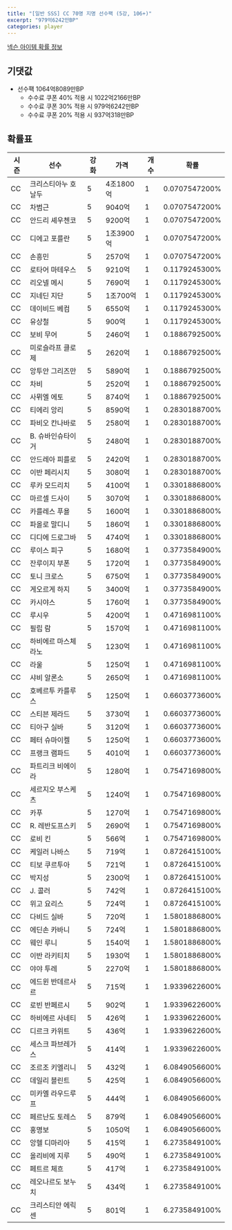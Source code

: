 ```yaml
---
title: "[일반 SSS] CC 70명 지명 선수팩 (5강, 106+)"
excerpt: "979억6242만BP"
categories: player
---
```

[넥슨 아이템 확률 정보](http://iteminfo.nexon.com/probability/fco?sn=7398)

## 기댓값
- 선수팩 1064억8089만BP
  - 수수료 쿠폰 40% 적용 시 1022억2166만BP
  - 수수료 쿠폰 30% 적용 시 979억6242만BP
  - 수수료 쿠폰 20% 적용 시 937억318만BP


## 확률표

|시즌|선수|강화|가격|개수|확률|
|---|---|---|---|---|---|
|CC|크리스티아누 호날두|5|4조1800억|1|0.0707547200%|
|CC|차범근|5|9040억|1|0.0707547200%|
|CC|안드리 셰우첸코|5|9200억|1|0.0707547200%|
|CC|디에고 포를란|5|1조3900억|1|0.0707547200%|
|CC|손흥민|5|2570억|1|0.0707547200%|
|CC|로타어 마테우스|5|9210억|1|0.1179245300%|
|CC|리오넬 메시|5|7690억|1|0.1179245300%|
|CC|지네딘 지단|5|1조700억|1|0.1179245300%|
|CC|데이비드 베컴|5|6550억|1|0.1179245300%|
|CC|유상철|5|900억|1|0.1179245300%|
|CC|보비 무어|5|2460억|1|0.1886792500%|
|CC|미로슬라프 클로제|5|2620억|1|0.1886792500%|
|CC|앙투안 그리즈만|5|5890억|1|0.1886792500%|
|CC|차비|5|2520억|1|0.1886792500%|
|CC|사뮈엘 에토|5|8740억|1|0.1886792500%|
|CC|티에리 앙리|5|8590억|1|0.2830188700%|
|CC|파비오 칸나바로|5|2580억|1|0.2830188700%|
|CC|B. 슈바인슈타이거|5|2480억|1|0.2830188700%|
|CC|안드레아 피를로|5|2420억|1|0.2830188700%|
|CC|이반 페리시치|5|3080억|1|0.2830188700%|
|CC|루카 모드리치|5|4100억|1|0.3301886800%|
|CC|마르셀 드사이|5|3070억|1|0.3301886800%|
|CC|카를레스 푸욜|5|1600억|1|0.3301886800%|
|CC|파올로 말디니|5|1860억|1|0.3301886800%|
|CC|디디에 드로그바|5|4740억|1|0.3301886800%|
|CC|루이스 피구|5|1680억|1|0.3773584900%|
|CC|잔루이지 부폰|5|1720억|1|0.3773584900%|
|CC|토니 크로스|5|6750억|1|0.3773584900%|
|CC|게오르게 하지|5|3400억|1|0.3773584900%|
|CC|카시야스|5|1760억|1|0.3773584900%|
|CC|루시우|5|4200억|1|0.4716981100%|
|CC|필립 람|5|1570억|1|0.4716981100%|
|CC|하비에르 마스체라노|5|1230억|1|0.4716981100%|
|CC|라울|5|1250억|1|0.4716981100%|
|CC|샤비 알론소|5|2650억|1|0.4716981100%|
|CC|호베르투 카를루스|5|1250억|1|0.6603773600%|
|CC|스티븐 제라드|5|3730억|1|0.6603773600%|
|CC|티아구 실바|5|3120억|1|0.6603773600%|
|CC|페터 슈마이켈|5|1250억|1|0.6603773600%|
|CC|프랭크 램파드|5|4010억|1|0.6603773600%|
|CC|파트리크 비에이라|5|1280억|1|0.7547169800%|
|CC|세르지오 부스케츠|5|1240억|1|0.7547169800%|
|CC|카푸|5|1270억|1|0.7547169800%|
|CC|R. 레반도프스키|5|2690억|1|0.7547169800%|
|CC|로비 킨|5|566억|1|0.7547169800%|
|CC|케일러 나바스|5|719억|1|0.8726415100%|
|CC|티보 쿠르투아|5|721억|1|0.8726415100%|
|CC|박지성|5|2300억|1|0.8726415100%|
|CC|J. 콜러|5|742억|1|0.8726415100%|
|CC|위고 요리스|5|724억|1|0.8726415100%|
|CC|다비드 실바|5|720억|1|1.5801886800%|
|CC|에딘손 카바니|5|724억|1|1.5801886800%|
|CC|웨인 루니|5|1540억|1|1.5801886800%|
|CC|이반 라키티치|5|1930억|1|1.5801886800%|
|CC|야야 투레|5|2270억|1|1.5801886800%|
|CC|에드윈 반데르사르|5|715억|1|1.9339622600%|
|CC|로빈 반페르시|5|902억|1|1.9339622600%|
|CC|하비에르 사네티|5|426억|1|1.9339622600%|
|CC|디르크 카위트|5|436억|1|1.9339622600%|
|CC|세스크 파브레가스|5|414억|1|1.9339622600%|
|CC|조르조 키엘리니|5|432억|1|6.0849056600%|
|CC|데일리 블린트|5|425억|1|6.0849056600%|
|CC|미카엘 라우드루프|5|444억|1|6.0849056600%|
|CC|페르난도 토레스|5|879억|1|6.0849056600%|
|CC|홍명보|5|1050억|1|6.0849056600%|
|CC|앙헬 디마리아|5|415억|1|6.2735849100%|
|CC|올리비에 지루|5|490억|1|6.2735849100%|
|CC|페트르 체흐|5|417억|1|6.2735849100%|
|CC|레오나르도 보누치|5|434억|1|6.2735849100%|
|CC|크리스티안 에릭센|5|801억|1|6.2735849100%|

